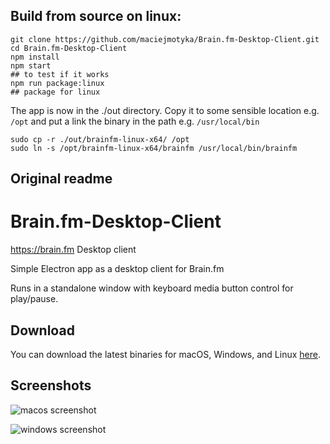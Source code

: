 ## Build from source on linux:

```
git clone https://github.com/maciejmotyka/Brain.fm-Desktop-Client.git
cd Brain.fm-Desktop-Client
npm install
npm start
## to test if it works
npm run package:linux
## package for linux
```

The app is now in the ./out directory. Copy it to some sensible location e.g.
`/opt` and put a link the binary in the path e.g. `/usr/local/bin` 
```
sudo cp -r ./out/brainfm-linux-x64/ /opt
sudo ln -s /opt/brainfm-linux-x64/brainfm /usr/local/bin/brainfm
```

**Original readme**
---

# Brain.fm-Desktop-Client
https://brain.fm Desktop client

Simple Electron app as a desktop client for Brain.fm

Runs in a standalone window with keyboard media button control for play/pause.

## Download

You can download the latest binaries for macOS, Windows, and Linux [here](https://github.com/Dinius/Brain.fm-Desktop-Client/releases/latest).

## Screenshots
![macos screenshot](screenshots/osx.png)

![windows screenshot](screenshots/windows2.png)
